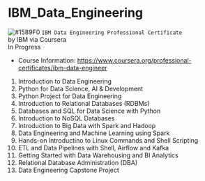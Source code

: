 # IBM_Data_Engineering
![#1589F0](https://via.placeholder.com/15/1589F0/000000?text=+) `IBM Data Engineering Professional Certificate`
<br />by IBM via Coursera
<br />In Progress

- Course Information: https://www.coursera.org/professional-certificates/ibm-data-engineer

1. Introduction to Data Engineering
2. Python for Data Science, AI & Development
3. Python Project for Data Engineering
4. Introduction to Relational Databases (RDBMs)
5. Databases and SQL for Data Science with Python
6. Introduction to NoSQL Databases
7. Introduction to Big Data with Spark and Hadoop
8. Data Engineering and Machine Learning using Spark
9. Hands-on Introductino to Linux Commands and Shell Scripting
10. ETL and Data Pipelines with Shell, Airflow and Kafka
11. Getting Started with Data Warehousing and BI Analytics
12. Relational Database Administration (DBA)
13. Data Engineering Capstone Project
